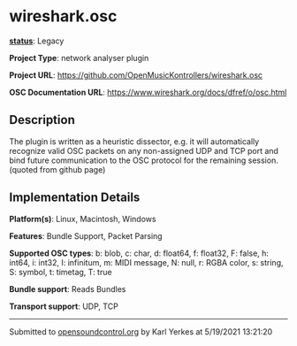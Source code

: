 # wireshark.osc

**[status](../implementation-status.html)**: Legacy

**Project Type**: network analyser plugin

**Project URL**: <https://github.com/OpenMusicKontrollers/wireshark.osc>

**OSC Documentation URL**: <https://www.wireshark.org/docs/dfref/o/osc.html>

## Description

The plugin is written as a heuristic dissector, e.g. it will automatically recognize valid OSC packets on any non-assigned UDP and TCP port and bind future communication to the OSC protocol for the remaining session. (quoted from github page)

## Implementation Details

**Platform(s)**: Linux, Macintosh, Windows

**Features**: Bundle Support, Packet Parsing

**Supported OSC types**: b: blob, c: char, d: float64, f: float32, F: false, h: int64, i: int32, I: infinitum, m: MIDI message, N: null, r: RGBA color, s: string, S: symbol, t: timetag, T: true

**Bundle support**: Reads Bundles

**Transport support**: UDP, TCP

---
Submitted to [opensoundcontrol.org](https://opensoundcontrol.org) by Karl Yerkes at 5/19/2021 13:21:20
